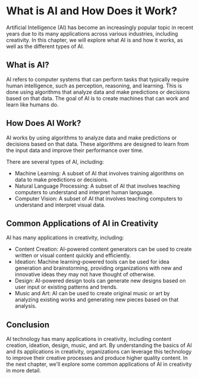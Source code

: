 What is AI and How Does it Work?
=================================================================================================

Artificial Intelligence (AI) has become an increasingly popular topic in recent years due to its many applications across various industries, including creativity. In this chapter, we will explore what AI is and how it works, as well as the different types of AI.

What is AI?
-----------

AI refers to computer systems that can perform tasks that typically require human intelligence, such as perception, reasoning, and learning. This is done using algorithms that analyze data and make predictions or decisions based on that data. The goal of AI is to create machines that can work and learn like humans do.

How Does AI Work?
-----------------

AI works by using algorithms to analyze data and make predictions or decisions based on that data. These algorithms are designed to learn from the input data and improve their performance over time.

There are several types of AI, including:

* Machine Learning: A subset of AI that involves training algorithms on data to make predictions or decisions.
* Natural Language Processing: A subset of AI that involves teaching computers to understand and interpret human language.
* Computer Vision: A subset of AI that involves teaching computers to understand and interpret visual data.

Common Applications of AI in Creativity
---------------------------------------

AI has many applications in creativity, including:

* Content Creation: AI-powered content generators can be used to create written or visual content quickly and efficiently.
* Ideation: Machine learning-powered tools can be used for idea generation and brainstorming, providing organizations with new and innovative ideas they may not have thought of otherwise.
* Design: AI-powered design tools can generate new designs based on user input or existing patterns and trends.
* Music and Art: AI can be used to create original music or art by analyzing existing works and generating new pieces based on that analysis.

Conclusion
----------

AI technology has many applications in creativity, including content creation, ideation, design, music, and art. By understanding the basics of AI and its applications in creativity, organizations can leverage this technology to improve their creative processes and produce higher quality content. In the next chapter, we'll explore some common applications of AI in creativity in more detail.

